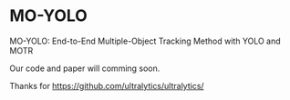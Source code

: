 # MO-YOLO
MO-YOLO: End-to-End Multiple-Object Tracking Method with YOLO and MOTR

Our code and paper will comming soon.

Thanks for https://github.com/ultralytics/ultralytics/
